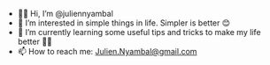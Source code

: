 - 👋🏾 Hi, I’m @juliennyambal
- 👀 I’m interested in simple things in life. Simpler is better 😊
- 🌱 I’m currently learning some useful tips and tricks to make my life better 🫶🏽
- 📫 How to reach me: Julien.Nyambal@gmail.com

<!---
juliennyambal/juliennyambal is a ✨ special ✨ repository because its `README.md` (this file) appears on your GitHub profile.
You can click the Preview link to take a look at your changes.
--->
